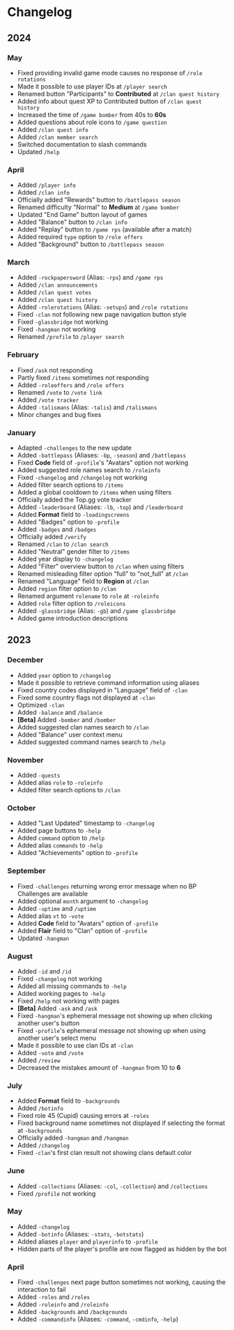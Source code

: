 # Changelog

## 2024

### May
* Fixed providing invalid game mode causes no response of `/role rotations`
* Made it possible to use player IDs at `/player search`
* Renamed button "Participants" to **Contributed** at `/clan quest history`
* Added info about quest XP to Contributed button of `/clan quest history`
* Increased the time of `/game bomber` from 40s to **60s**
* Added questions about role icons to `/game question`
* Added `/clan quest info`
* Added `/clan member search`
* Switched documentation to slash commands
* Updated `/help`

### April
* Added `/player info`
* Added `/clan info`
* Officially added "Rewards" button to `/battlepass season`
* Renamed difficulty "Normal" to **Medium** at `/game bomber`
* Updated "End Game" button layout of games
* Added "Balance" button to `/clan info`
* Added "Replay" button to `/game rps` (available after a match)
* Added required `type` option to `/role offers`
* Added "Background" button to `/battlepass season`

### March
* Added `-rockpapersword` (Alias: `-rps`) and `/game rps`
* Added `/clan announcements`
* Added `/clan quest votes`
* Added `/clan quest history`
* Added `-rolerotations` (Alias: `-setups`) and `/role rotations`
* Fixed `-clan` not following new page navigation button style
* Fixed `-glassbridge` not working
* Fixed `-hangman` not working
* Renamed `/profile` to `/player search`

### February
* Fixed `/ask` not responding
* Partly fixed `/items` sometimes not responding
* Added `-roleoffers` and `/role offers`
* Renamed `/vote` to `/vote link`
* Added `/vote tracker`
* Added `-talismans` (Alias: `-talis`) and `/talismans`
* Minor changes and bug fixes

### January
* Adapted `-challenges` to the new update
* Added `-battlepass` (Aliases: `-bp`, `-season`) and `/battlepass`
* Fixed **Code** field of `-profile`'s \"Avatars\" option not working
* Added suggested role names search to `/roleinfo`
* Fixed `-changelog` and `/changelog` not working
* Added filter search options to `/items`
* Added a global cooldown to `/items` when using filters
* Officially added the Top.gg vote tracker
* Added `-leaderboard` (Aliases: `-lb`, `-top`) and `/leaderboard`
* Added **Format** field to `-loadingscreens`
* Added "Badges" option to `-profile`
* Added `-badges` and `/badges`
* Officially added `/verify`
* Renamed `/clan` to `/clan search`
* Added "Neutral" gender filter to `/items`
* Added year display to `-changelog`
* Added "Filter" overview button to `/clan` when using filters
* Renamed misleading filter option "full" to "not_full" at `/clan`
* Renamed "Language" field to **Region** at `/clan`
* Added `region` filter option to `/clan`
* Renamed argument `rolename` to `role` at `-roleinfo`
* Added `role` filter option to `/roleicons`
* Added `-glassbridge` (Alias: `-gb`) and `/game glassbridge`
* Added game introduction descriptions

## 2023

### December
* Added `year` option to `/changelog`
* Made it possible to retrieve command information using aliases
* Fixed country codes displayed in "Language" field of `-clan`
* Fixed some country flags not displayed at `-clan`
* Optimized `-clan`
* Added `-balance` and `/balance`
* **[Beta]** Added `-bomber` and `/bomber`
* Added suggested clan names search to `/clan`
* Added "Balance" user context menu
* Added suggested command names search to `/help`

### November
* Added `-quests`
* Added alias `role` to `-roleinfo`
* Added filter search options to `/clan`

### October
* Added "Last Updated" timestamp to `-changelog`
* Added page buttons to `-help`
* Added `command` option to `/help`
* Added alias `commands` to `-help`
* Added "Achievements" option to `-profile`

### September
* Fixed `-challenges` returning wrong error message when no BP Challenges are available
* Added optional `month` argument to `-changelog`
* Added `-uptime` and `/uptime`
* Added alias `vt` to `-vote`
* Added **Code** field to "Avatars" option of `-profile`
* Added **Flair** field to "Clan" option of `-profile`
* Updated `-hangman`

### August
* Added `-id` and `/id`
* Fixed `-changelog` not working
* Added all missing commands to `-help`
* Added working pages to `-help`
* Fixed `/help` not working with pages
* **[Beta]** Added `-ask` and `/ask`
* Fixed `-hangman`'s ephemeral message not showing up when clicking another user's button
* Fixed `-profile`'s ephemeral message not showing up when using another user's select menu
* Made it possible to use clan IDs at `-clan`
* Added `-vote` and `/vote`
* Added `/review`
* Decreased the mistakes amount of `-hangman` from 10 to **6**

### July
* Added **Format** field to `-backgrounds`
* Added `/botinfo`
* Fixed role 45 (Cupid) causing errors at `-roles`
* Fixed background name sometimes not displayed if selecting the format at `-backgrounds`
* Officially added `-hangman` and `/hangman`
* Added `/changelog`
* Fixed `-clan`'s first clan result not showing clans default color

### June
* Added `-collections` (Aliases: `-col`, `-collection`) and `/collections`
* Fixed `/profile` not working

### May

* Added `-changelog`
* Added `-botinfo` (Aliases: `-stats`, `-botstats`)
* Added aliases `player` and `playerinfo` to `-profile`
* Hidden parts of the player's profile are now flagged as hidden by the bot

### April

* Fixed `-challenges` next page button sometimes not working, causing the interaction to fail
* Added `-roles` and `/roles`
* Added `-roleinfo` and `/roleinfo`
* Added `-backgrounds` and `/backgrounds`
* Added `-commandinfo` (Aliases: `-command`, `-cmdinfo`, `-help`)
